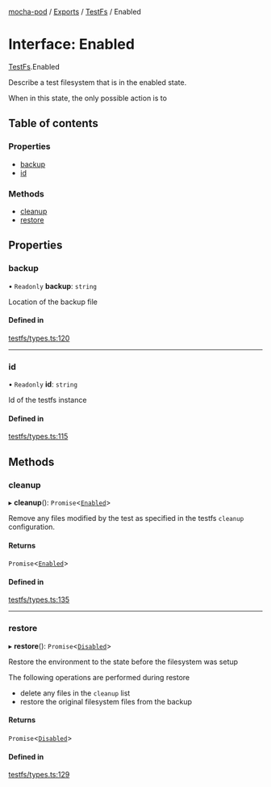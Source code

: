 [mocha-pod](../README.md) / [Exports](../modules.md) / [TestFs](../modules/TestFs.md) / Enabled

# Interface: Enabled

[TestFs](../modules/TestFs.md).Enabled

Describe a test filesystem that is in the enabled state.

When in this state, the only possible action is to

## Table of contents

### Properties

- [backup](TestFs.Enabled.md#backup)
- [id](TestFs.Enabled.md#id)

### Methods

- [cleanup](TestFs.Enabled.md#cleanup)
- [restore](TestFs.Enabled.md#restore)

## Properties

### <a id="backup" name="backup"></a> backup

• `Readonly` **backup**: `string`

Location of the backup file

#### Defined in

[testfs/types.ts:120](https://github.com/balena-io-modules/mocha-pod/blob/ee6b4c1/lib/testfs/types.ts#L120)

___

### <a id="id" name="id"></a> id

• `Readonly` **id**: `string`

Id of the testfs instance

#### Defined in

[testfs/types.ts:115](https://github.com/balena-io-modules/mocha-pod/blob/ee6b4c1/lib/testfs/types.ts#L115)

## Methods

### <a id="cleanup" name="cleanup"></a> cleanup

▸ **cleanup**(): `Promise`<[`Enabled`](TestFs.Enabled.md)\>

Remove any files modified by the test as specified in the
testfs `cleanup` configuration.

#### Returns

`Promise`<[`Enabled`](TestFs.Enabled.md)\>

#### Defined in

[testfs/types.ts:135](https://github.com/balena-io-modules/mocha-pod/blob/ee6b4c1/lib/testfs/types.ts#L135)

___

### <a id="restore" name="restore"></a> restore

▸ **restore**(): `Promise`<[`Disabled`](TestFs.Disabled.md)\>

Restore the environment to the state before the filesystem was setup

The following operations are performed during restore
- delete any files in the `cleanup` list
- restore the original filesystem files from the backup

#### Returns

`Promise`<[`Disabled`](TestFs.Disabled.md)\>

#### Defined in

[testfs/types.ts:129](https://github.com/balena-io-modules/mocha-pod/blob/ee6b4c1/lib/testfs/types.ts#L129)

